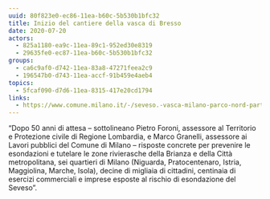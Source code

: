 ```yaml
---
uuid: 80f823e0-ec86-11ea-b60c-5b530b1bfc32
title: Inizio del cantiere della vasca di Bresso
date: 2020-07-20
actors:
  - 825a1180-ea9c-11ea-89c1-952ed30e8319
  - 29635fe0-ec87-11ea-b60c-5b530b1bfc32
groups:
  - ca6c9af0-d742-11ea-83a8-47271feea2c9
  - 196547b0-d743-11ea-accf-91b459e4aeb4
topics:
  - 5fcaf090-d7d6-11ea-8315-417e20cd1794
links:
  - https://www.comune.milano.it/-/seveso.-vasca-milano-parco-nord-partito-il-cantiere.-avviato-tutto-il-piano-per-la-prevenzione-delle-esondazione-del-seveso-nell-area-metropolitana
---
```

“Dopo 50 anni di attesa – sottolineano Pietro Foroni, assessore al Territorio e Protezione civile di Regione Lombardia, e Marco Granelli, assessore ai Lavori pubblici del Comune di Milano – risposte concrete per prevenire le esondazioni e tutelare le zone rivierasche della Brianza e della Città metropolitana, sei quartieri di Milano (Niguarda, Pratocentenaro, Istria, Maggiolina, Marche, Isola), decine di migliaia di cittadini, centinaia di esercizi commerciali e imprese esposte al rischio di esondazione del Seveso”.